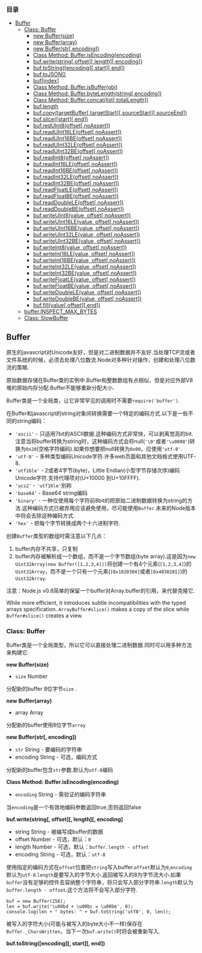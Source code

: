 ### 目录

-  [Buffer](#)
	- [Class: Buffer](#)
		- [new Buffer(size)](#)
		- [new Buffer(array)](#)
		- [new Buffer(str[,encoding])](#)
		- [Class Method: Buffer.isEncoding(encoding)](#)
		- [buf.write(string[,offset][,length][,encoding])](#)
		- [buf.toString([encoding][,start][,end])](#)
		- [buf.toJSON()](#)
		- [buf[index]](#)
		- [Class Method: Buffer.isBuffer(obj)](#)
		- [Class Method: Buffer.byteLength(string[,encoding])](#)
		- [Class Method: Buffer.concat(list[,totalLength])](#)
		- [buf.length](#)
		- [buf.copy(targetBuffer[,targetStart][,sourceStart][,sourceEnd])](#)
		- [buf.slice([start][,end])](#)
		- [buf.redUInt8(offset[,noAssert])](#)
		- [buf.readUInt16LE(offset[,noAssert])](#)
		- [buf.readUInt16BE(offset[,noAssert])](#)
		- [buf.readUInt32LE(offset[,noAssert])](#)
		- [buf.readUInt32BE(offset[,noAssert])](#)
		- [buf.readInt8(offset[,noAssert])](#)
		- [buf.readInt16LE(offset[,noAssert])](#)
		- [buf.readInt16BE(offset[,noAssert])](#)
		- [buf.readInt32LE(offset[,noAssert])](#)
		- [buf.readInt32BE(offset[,noAssert])](#)
		- [buf.readFloatLE(offset[,noAssert])](#)
		- [buf.readFloatBE(offset[,noAssert])](#)
		- [buf.readDoubleLE(offset[,noAssert])](#)
		- [buf.readDoubleBE(offset[,noAssert])](#)
		- [buf.writeUInt8(value, offset[,noAssert])](#)
		- [buf.writeUInt16LE(value, offset[,noAssert])](#)
		- [buf.writeUInt16BE(value, offset[,noAssert])](#)
		- [buf.writeUInt32LE(value, offset[,noAssert])](#)
		- [buf.writeUInt32BE(value, offset[,noAssert])](#)
		- [buf.writeInt8(value, offset[,noAssert])](#)
		- [buf.writeInt16LE(value, offset[,noAssert])](#)
		- [buf.writeInt16BE(value, offset[,noAssert])](#)
		- [buf.writeInt32LE(value, offset[,noAssert])](#)
		- [buf.writeInt32BE(value, offset[,noAssert])](#)
		- [buf.writeFloatLE(value, offset[,noAssert])](#)
		- [buf.writeFloatBE(value, offset[,noAssert])](#)
		- [buf.writeDoubleLE(value, offset[,noAssert])](#)
		- [buf.writeDoubleBE(value, offset[,noAssert])](#)
		- [buf.fill(value[,offset][,end])](#)
	- [buffer.INSPECT_MAX_BYTES](#)
	- [Class: SlowBuffer](#)


## Buffer

原生的javascript对Unicode友好，但是对二进制数据并不友好.当处理TCP流或者文件系统的时候，必须去处理八位数流.Node对多种针对操作，创建和处理八位数流的策略.

原始数据存储在Buffer类的实例中.Buffer和整数数组有点相似，但是对应外部V8堆的原始内存分配.Buffer不能够重新分配大小.

Buffer类是一个全局类，让它非常罕见的调用时不需要`require('buffer')`.

在Buffer和javascript的string对象间转换需要一个特定的编码方式.以下是一些不同的string编码：

-  `'ascii'` - 只适用7bit的ASCII数据.这种编码方式非常快，可以剥离觉高的bit.注意当将buffer转换为string时，这种编码方式会将null(`'\0'`或者`'\u0000'`)转换为`0x20`(空格字符编码).如果你想要把null转换为`0x00`，应使用`'utf-8'`.
-  `'utf-8'` - 多种类型编码Unicode字符.许多web页面和其他文档格式使用UTF-8.
-  `'utf16le'` - 2或者4字节(byte)，Little Endian(小型字节存储次序)编码Unicode字符.支持代理项对(U+10000 到U+10FFFF).
-  `'ucs2'` - `'utf16le'`别称
-  `'base64'` - Base64 string编码
-  `'binary'` - 一种仅使用每个字符前8bit的把原始二进制数据转换为string的方法.这种编码方式已被弃用应该避免使用，尽可能使用`Buffer`.未来的Node版本中将会去除这种编码方式.
-  `'hex'` - 把每个字节转换成两个十六进制字符.

创建`Buffer`类型的数组时需注意以下几点：

1. buffer内存不共享，只复制
2. buffer内存被解析成一个数组，而不是一个字节数组(byte array).这是因为`new Uint32Array(new Buffer([1,2,3,4]))`将创建一个有4个元素(`[1,2,3,4]`)的`Uint32Array`，而不是一个只有一个元素(`[0x1020304]`或者`[0x4030201]`)的`Uint32Array`.

注意：Node.js v0.8简单的保留一个buffer对Array.buffer的引用，来代替克隆它.

While more efficient, it introduces subtle incompatibilities with the typed arrays specification. `ArrayBuffer#slice()` makes a copy of the slice while `Buffer#slice()` creates a view.

### Class: Buffer
Buffer类是一个全局类型，所以它可以直接处理二进制数据.同时可以用多种方法来构建它.

**new Buffer(size)**

-  `size` Number

分配新的buffer 8位字节`size` .

**new Buffer(array)**

-  array Array

分配新的buffer使用8位字节`array`

**new Buffer(str[, encoding])**

-  `str` String - 要编码的字符串
-  encoding String - 可选，编码方式

分配新的buffer包含`str`参数.默认为`utf-8`编码



 **Class Method: Buffer.isEncoding(encoding)**

-  `encoding` String -  需验证的编码字符串

当`encoding`是一个有效地编码参数返回true,否则返回false

**buf.write(string[, offset][, length][, encoding]**

-  string String - 被编写成buffer的数据
-  offset Number - 可选，默认：`0`
-  length Number - 可选，默认：`buffer.length - offset`
-  encoding String - 可选，默认：`utf-8`

使用指定的编码方式在`offset`位置把`string`写入buffer.`offset`默认为`0`,`encoding`默认为`utf-8`.`length`是要写入的字节大小.返回被写入的8为字节流大小.如果`buffer`没有足够的控件去容纳整个字符串，将只会写入部分字符串.`length`默认为`buffer.length - offset`.这个方法将不会写入部分字符.

    buf = new Buffer(256);
    len = buf.write('\u00bd + \u00bc = \u00be', 0);
	console.log(len + " bytes: " + buf.toString('utf8', 0, len));

被写入的字符大小(可能与被写入的byte大小不一样)保存在`Buffer._CharsWritten`，当下一次`buf.write()`时将会被重新写入.

**buf.toString([encoding][, start][, end])**
